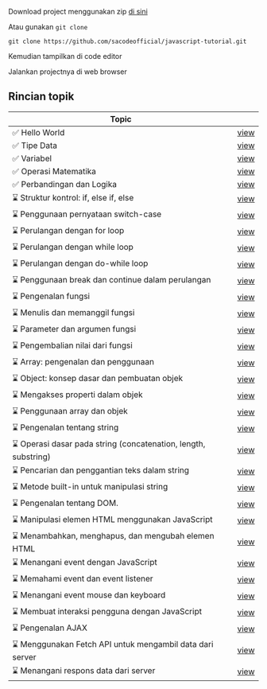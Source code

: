 
Download project menggunakan zip <a href='https://github.com/sacodeofficial/javascript-tutorial/archive/refs/heads/main.zip'>di sini </a>

Atau gunakan ```git clone```
```
git clone https://github.com/sacodeofficial/javascript-tutorial.git
```

Kemudian tampilkan di code editor

Jalankan projectnya di web browser


## Rincian topik

|  Topic                |              |
| --------------------- | ---------------- |
|  ✅ Hello World | <a href='https://github.com/sacodeofficial/javascript-tutorial/blob/main/hello-world/index.html'>view</a>  |
|  ✅ Tipe Data |  <a href='https://github.com/sacodeofficial/javascript-tutorial/blob/main/tipe-data/index.html'>view</a>  | 
|  ✅ Variabel |  <a href='https://github.com/sacodeofficial/javascript-tutorial/blob/main/variable/index.html'>view</a>  | 
|  ✅ Operasi Matematika |  <a href='https://github.com/sacodeofficial/javascript-tutorial/blob/main/operasi-matematika/index.html'>view</a>  | 
|  ✅ Perbandingan dan Logika |  <a href='https://github.com/sacodeofficial/javascript-tutorial/blob/main/perbandingan-logika/index.html'>view</a>  | 
|  ⌛ Struktur kontrol: if, else if, else |  <a href='#'>view</a> |
|  ⌛ Penggunaan pernyataan switch-case |  <a href='#'>view</a> |
|  ⌛ Perulangan dengan for loop |  <a href='#'>view</a> |
|  ⌛ Perulangan dengan while loop |  <a href='#'>view</a> |
|  ⌛ Perulangan dengan do-while loop |  <a href='#'>view</a> |
|  ⌛ Penggunaan break dan continue dalam perulangan |  <a href='#'>view</a> |
|  ⌛ Pengenalan fungsi |  <a href='#'>view</a> |
|  ⌛ Menulis dan memanggil fungsi |  <a href='#'>view</a> |
|  ⌛ Parameter dan argumen fungsi |  <a href='#'>view</a> |
|  ⌛ Pengembalian nilai dari fungsi |  <a href='#'>view</a> |
|  ⌛ Array: pengenalan dan penggunaan |  <a href='#'>view</a> |
|  ⌛ Object: konsep dasar dan pembuatan objek |  <a href='#'>view</a> |
|  ⌛ Mengakses properti dalam objek |  <a href='#'>view</a> |
|  ⌛ Penggunaan array dan objek |  <a href='#'>view</a> |
|  ⌛ Pengenalan tentang string |  <a href='#'>view</a> |
|  ⌛ Operasi dasar pada string (concatenation, length, substring) |  <a href='#'>view</a> |
|  ⌛ Pencarian dan penggantian teks dalam string |  <a href='#'>view</a> |
|  ⌛ Metode built-in untuk manipulasi string |  <a href='#'>view</a> |
|  ⌛ Pengenalan tentang DOM. |  <a href='#'>view</a> |
|  ⌛ Manipulasi elemen HTML menggunakan JavaScript |  <a href='#'>view</a> |
|  ⌛ Menambahkan, menghapus, dan mengubah elemen HTML |  <a href='#'>view</a> |
|  ⌛ Menangani event dengan JavaScript |  <a href='#'>view</a> |
|  ⌛ Memahami event dan event listener |  <a href='#'>view</a> |
|  ⌛ Menangani event mouse dan keyboard |  <a href='#'>view</a> |
|  ⌛ Membuat interaksi pengguna dengan JavaScript |  <a href='#'>view</a> |
|  ⌛ Pengenalan AJAX |  <a href='#'>view</a> |
|  ⌛ Menggunakan Fetch API untuk mengambil data dari server |  <a href='#'>view</a> |
|  ⌛ Menangani respons data dari server |  <a href='#'>view</a> |